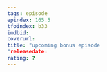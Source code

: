 ```yaml
---
tags: episode
epindex: 165.5
tfoindex: b33
imdbid: 
coverurl: 
title: "upcoming bonus episode
"releasedate: 
rating: ?
---
```


